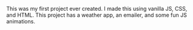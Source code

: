 This was my first project ever created. I made this using vanilla JS, CSS, and HTML. This project has a weather app, an emailer, and some fun JS animations.
